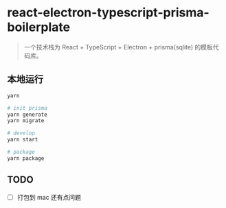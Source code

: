 # react-electron-typescript-prisma-boilerplate

> 一个技术栈为 React + TypeScript + Electron + prisma(sqlite) 的模板代码库。

## 本地运行
```bash
yarn

# init prisma
yarn generate
yarn migrate

# develop
yarn start

# package
yarn package
```

## TODO

- [ ] 打包到 mac 还有点问题
